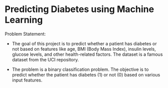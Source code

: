 # Predicting Diabetes using Machine Learning

Problem Statement:
 - The goal of this project is to predict whether a patient has diabetes or not based on features like age, BMI (Body Mass Index), insulin levels, glucose levels, and other health-related factors. The dataset is a famous dataset from the UCI repository.

 - The problem is a binary classification problem. The objective is to predict whether the patient has diabetes (1) or not (0) based on various input features.
